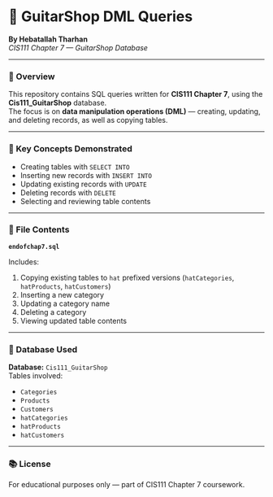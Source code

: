 # 🎷 GuitarShop DML Queries
**By Hebatallah Tharhan**  
*CIS111 Chapter 7 — GuitarShop Database*

---

### 📘 Overview
This repository contains SQL queries written for **CIS111 Chapter 7**, using the **Cis111_GuitarShop** database.  
The focus is on **data manipulation operations (DML)** — creating, updating, and deleting records, as well as copying tables.

---

### 🧠 Key Concepts Demonstrated
- Creating tables with `SELECT INTO`  
- Inserting new records with `INSERT INTO`  
- Updating existing records with `UPDATE`  
- Deleting records with `DELETE`  
- Selecting and reviewing table contents  

---

### 💾 File Contents
**`endofchap7.sql`**

Includes:
1. Copying existing tables to `hat` prefixed versions (`hatCategories`, `hatProducts`, `hatCustomers`)  
2. Inserting a new category  
3. Updating a category name  
4. Deleting a category  
5. Viewing updated table contents  

---

### 🧭 Database Used
**Database:** `Cis111_GuitarShop`  
Tables involved:
- `Categories`
- `Products`
- `Customers`
- `hatCategories`
- `hatProducts`
- `hatCustomers`

---

### 📚 License
For educational purposes only — part of CIS111 Chapter 7 coursework.
